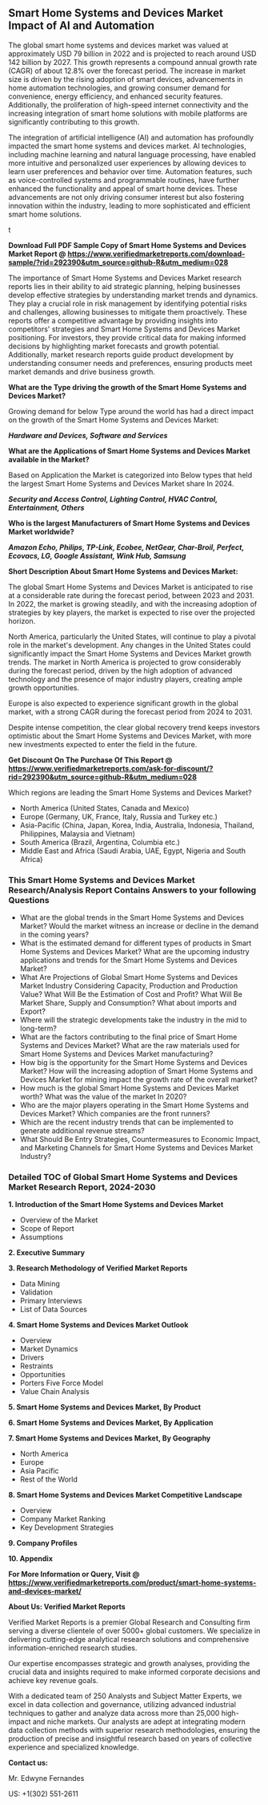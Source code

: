 <h2>Smart Home Systems and Devices Market Impact of AI and Automation</h2><p>The global smart home systems and devices market was valued at approximately USD 79 billion in 2022 and is projected to reach around USD 142 billion by 2027. This growth represents a compound annual growth rate (CAGR) of about 12.8% over the forecast period. The increase in market size is driven by the rising adoption of smart devices, advancements in home automation technologies, and growing consumer demand for convenience, energy efficiency, and enhanced security features. Additionally, the proliferation of high-speed internet connectivity and the increasing integration of smart home solutions with mobile platforms are significantly contributing to this growth.</p><p>The integration of artificial intelligence (AI) and automation has profoundly impacted the smart home systems and devices market. AI technologies, including machine learning and natural language processing, have enabled more intuitive and personalized user experiences by allowing devices to learn user preferences and behavior over time. Automation features, such as voice-controlled systems and programmable routines, have further enhanced the functionality and appeal of smart home devices. These advancements are not only driving consumer interest but also fostering innovation within the industry, leading to more sophisticated and efficient smart home solutions.</p>t</p><p id="" class=""><strong>Download Full PDF Sample Copy of Smart Home Systems and Devices Market Report @ <a href="https://www.verifiedmarketreports.com/download-sample/?rid=292390&utm_source=github-R&utm_medium=028" target="_blank">https://www.verifiedmarketreports.com/download-sample/?rid=292390&utm_source=github-R&utm_medium=028</a></strong></p><p>The importance of&nbsp;Smart Home Systems and Devices Market research reports lies in their ability to aid strategic planning, helping businesses develop effective strategies by understanding market trends and dynamics. They play a crucial role in risk management by identifying potential risks and challenges, allowing businesses to mitigate them proactively. These reports offer a competitive advantage by providing insights into competitors' strategies and Smart Home Systems and Devices Market positioning. For investors, they provide critical data for making informed decisions by highlighting market forecasts and growth potential. Additionally, market research reports guide product development by understanding consumer needs and preferences, ensuring products meet market demands and drive business growth.</p><p><strong>What are the&nbsp;Type driving the growth of the Smart Home Systems and Devices Market?</strong></p><p id="" class="">Growing demand for below Type around the world has had a direct impact on the growth of the Smart Home Systems and Devices Market:</p><em><strong>Hardware and Devices, Software and Services</strong></em></p><strong>What are the&nbsp;Applications&nbsp;of Smart Home Systems and Devices Market available in the Market?</strong></p><p id="" class="">Based on Application the Market is categorized into Below types that held the largest Smart Home Systems and Devices Market share In 2024.</p><em><strong>Security and Access Control, Lighting Control, HVAC Control, Entertainment, Others</strong></em></p><strong>Who is the largest Manufacturers of Smart Home Systems and Devices Market worldwide?</strong></p><p><em><strong>Amazon Echo, Philips, TP-Link, Ecobee, NetGear, Char-Broil, Perfect, Ecovacs, LG, Google Assistant, Wink Hub, Samsung</strong></em></p><p id="" class=""><strong>Short Description About Smart Home Systems and Devices Market:</strong></p><p>The global Smart Home Systems and Devices Market is anticipated to rise at a considerable rate during the forecast period, between 2023 and 2031. In 2022, the market is growing steadily, and with the increasing adoption of strategies by key players, the market is expected to rise over the projected horizon.</p><p>North America, particularly the United States, will continue to play a pivotal role in the market's development. Any changes in the United States could significantly impact the Smart Home Systems and Devices Market growth trends. The market in North America is projected to grow considerably during the forecast period, driven by the high adoption of advanced technology and the presence of major industry players, creating ample growth opportunities.</p><p>Europe is also expected to experience significant growth in the global market, with a strong CAGR during the forecast period from 2024 to 2031.</p><p>Despite intense competition, the clear global recovery trend keeps investors optimistic about the Smart Home Systems and Devices Market, with more new investments expected to enter the field in the future.</p><p id="" class=""><strong>Get Discount On The Purchase Of This Report @ <a href="https://www.verifiedmarketreports.com/ask-for-discount/?rid=292390&utm_source=github-R&utm_medium=028" target="_blank">https://www.verifiedmarketreports.com/ask-for-discount/?rid=292390&utm_source=github-R&utm_medium=028</a></strong></p>Which regions are leading the Smart Home Systems and Devices Market?</p><ul><li>North America (United States, Canada and Mexico)</li><li>Europe (Germany, UK, France, Italy, Russia and Turkey etc.)</li><li>Asia-Pacific (China, Japan, Korea, India, Australia, Indonesia, Thailand, Philippines, Malaysia and Vietnam)</li><li>South America (Brazil, Argentina, Columbia etc.)</li><li>Middle East and Africa (Saudi Arabia, UAE, Egypt, Nigeria and South Africa)</li></ul><h3 id="" class="">This Smart Home Systems and Devices Market Research/Analysis Report Contains Answers to your following Questions</h3><ul><li>What are the global trends in the Smart Home Systems and Devices Market? Would the market witness an increase or decline in the demand in the coming years?</li><li>What is the estimated demand for different types of products in Smart Home Systems and Devices Market? What are the upcoming industry applications and trends for the Smart Home Systems and Devices Market?</li><li>What Are Projections of Global Smart Home Systems and Devices Market Industry Considering Capacity, Production and Production Value? What Will Be the Estimation of Cost and Profit? What Will Be Market Share, Supply and Consumption? What about imports and Export?</li><li>Where will the strategic developments take the industry in the mid to long-term?</li><li>What are the factors contributing to the final price of Smart Home Systems and Devices Market? What are the raw materials used for Smart Home Systems and Devices Market manufacturing?</li><li>How big is the opportunity for the Smart Home Systems and Devices Market? How will the increasing adoption of Smart Home Systems and Devices Market for mining impact the growth rate of the overall market?</li><li>How much is the global Smart Home Systems and Devices Market worth? What was the value of the market In 2020?</li><li>Who are the major players operating in the Smart Home Systems and Devices Market? Which companies are the front runners?</li><li>Which are the recent industry trends that can be implemented to generate additional revenue streams?</li><li>What Should Be Entry Strategies, Countermeasures to Economic Impact, and Marketing Channels for Smart Home Systems and Devices Market Industry?</li></ul><h3 id="" class="">Detailed TOC of Global Smart Home Systems and Devices Market Research Report, 2024-2030</h3><p id="" class=""><strong>1. Introduction of the Smart Home Systems and Devices Market</strong></p><ul><li>Overview of the Market</li><li>Scope of Report</li><li>Assumptions</li></ul><p id="" class=""><strong>2. Executive Summary</strong></p><p id="" class=""><strong>3. Research Methodology of Verified Market Reports</strong></p><ul><li>Data Mining</li><li>Validation</li><li>Primary Interviews</li><li>List of Data Sources</li></ul><p id="" class=""><strong>4. Smart Home Systems and Devices Market Outlook</strong></p><ul><li>Overview</li><li>Market Dynamics</li><li>Drivers</li><li>Restraints</li><li>Opportunities</li><li>Porters Five Force Model</li><li>Value Chain Analysis</li></ul><p id="" class=""><strong>5. Smart Home Systems and Devices Market, By Product</strong></p><p id="" class=""><strong>6. Smart Home Systems and Devices Market, By Application</strong></p><p id="" class=""><strong>7. Smart Home Systems and Devices Market, By Geography</strong></p><ul><li>North America</li><li>Europe</li><li>Asia Pacific</li><li>Rest of the World</li></ul><p id="" class=""><strong>8. Smart Home Systems and Devices Market Competitive Landscape</strong></p><ul><li>Overview</li><li>Company Market Ranking</li><li>Key Development Strategies</li></ul><p id="" class=""><strong>9. Company Profiles</strong></p><p id="" class=""><strong>10. Appendix</strong></p><p id="" class=""><strong>For More Information or Query, Visit @ <a href="https://www.verifiedmarketreports.com/product/smart-home-systems-and-devices-market/" target="_blank">https://www.verifiedmarketreports.com/product/smart-home-systems-and-devices-market/</a></strong></p><p id="" class=""><strong>About Us: Verified Market Reports</strong></p><p id="" class="">Verified Market Reports is a premier Global Research and Consulting firm serving a diverse clientele of over 5000+ global customers. We specialize in delivering cutting-edge analytical research solutions and comprehensive information-enriched research studies.</p><p id="" class="">Our expertise encompasses strategic and growth analyses, providing the crucial data and insights required to make informed corporate decisions and achieve key revenue goals.</p><p id="" class="">With a dedicated team of 250 Analysts and Subject Matter Experts, we excel in data collection and governance, utilizing advanced industrial techniques to gather and analyze data across more than 25,000 high-impact and niche markets. Our analysts are adept at integrating modern data collection methods with superior research methodologies, ensuring the production of precise and insightful research based on years of collective experience and specialized knowledge.</p><p id="" class=""><strong>Contact us:</strong></p><p id="" class="">Mr. Edwyne Fernandes</p><p id="" class="">US: +1(302) 551-2611</p>